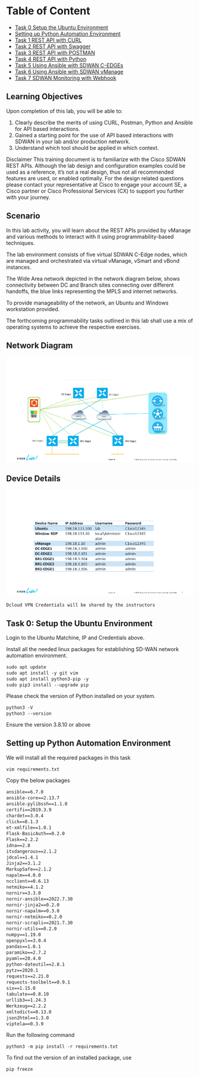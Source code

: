 # Table of Content

* [Task 0 Setup the Ubuntu Environment](#task-0-setup-the-ubuntu-environment)
* [Setting up Python Automation Environment](#setting-up-python-automation-environment)
* [Task 1 REST API with CURL](/Task%201%20Curl/Task1.md)
* [Task 2 REST API with Swagger](/Task%202%20Swagger/Task2.md)
* [Task 3 REST API with POSTMAN](/Task%203%20Postman/Task3.md)
* [Task 4 REST API with Python](/Task%204%20Python/Task4.md)
* [Task 5 Using Ansible with SDWAN C-EDGEs](/Task%205%20Ansible%20Edge/Task5.md)
* [Task 6 Using Ansible with SDWAN vManage](/Task%206%20Ansible%20SDWAN/Task6.md)
* [Task 7 SDWAN Monitoring with Webhook](/Task%207%20Monitoring/Task7.md)

## Learning Objectives

Upon completion of this lab, you will be able to:

1. Clearly describe the merits of using CURL, Postman, Python and Ansible for API based interactions.
2. Gained a starting point for the use of API based interactions with SDWAN in your lab and/or production network.
3. Understand which tool should be applied in which context.

Disclaimer
This training document is to familiarize with the Cisco SDWAN REST APIs. Although the lab design and configuration examples could be used as a reference, it’s not a real design, thus not all recommended features are used, or enabled optimally. For the design related questions please contact your representative at Cisco to engage your account SE, a Cisco partner or Cisco Professional Services (CX) to support you further with your journey.

## Scenario

In this lab activity, you will learn about the REST APIs provided by vManage and various methods to interact with it using programmability-based techniques.

The lab environment consists of five virtual SDWAN C-Edge nodes, which are managed and orchestrated via virtual vManage, vSmart and vBond instances.

The Wide Area network depicted in the network diagram below, shows connectivity between DC and Branch sites connecting over different handoffs, the blue links representing the MPLS and internet networks.

To provide manageability of the network, an Ubuntu and Windows workstation provided.

The forthcoming programmability tasks outlined in this lab shall use a mix of operating systems to achieve the respective exercises.

## Network Diagram

![postman](images/nd.png)

## Device Details

![postman](images/tb.png)

```Dcloud VPN Credentials will be shared by the instructors```


## Task 0: Setup the Ubuntu Environment

Login to the Ubuntu Matchine, IP and Credentials above.

Install all the needed linux packages for establishing SD-WAN network automation environment.

```code
sudo apt update
sudo apt install -y git vim 
sudo apt install python3-pip -y
sudo pip3 install --upgrade pip
```

Please check the version of Python installed on your system.

```code
python3 -V
python3 --version
```

Ensure the version 3.8.10 or above

## Setting up Python Automation Environment

We will install all the required packages in this task

```code
vim requirements.txt 
```

Copy the below packages

```code
ansible==6.7.0
ansible-core==2.13.7
ansible-pylibssh==1.1.0
certifi==2019.3.9
chardet==3.0.4
click==8.1.3
et-xmlfile==1.0.1
Flask-BasicAuth==0.2.0
Flask==2.2.2
idna==2.8
itsdangerous==2.1.2
jdcal==1.4.1
Jinja2==3.1.2
MarkupSafe==2.1.2
napalm==4.0.0
ncclient==0.6.13
netmiko==4.1.2
nornir==3.3.0
nornir-ansible==2022.7.30
nornir-jinja2==0.2.0
nornir-napalm==0.3.0
nornir-netmiko==0.2.0
nornir-scrapli==2021.7.30
nornir-utils==0.2.0
numpy==1.19.0
openpyxl==3.0.4
pandas==1.0.1
paramiko==2.7.2
pyaml==20.4.0
python-dateutil==2.8.1
pytz==2020.1
requests==2.21.0
requests-toolbelt==0.9.1
six==1.15.0
tabulate==0.8.10
urllib3==1.24.3
Werkzeug==2.2.2
xmltodict==0.13.0
json2html==1.3.0
viptela==0.3.9
```

Run the following command

```code
python3 -m pip install -r requirements.txt
```

To find out the version of an installed package, use

```code
pip freeze
```

